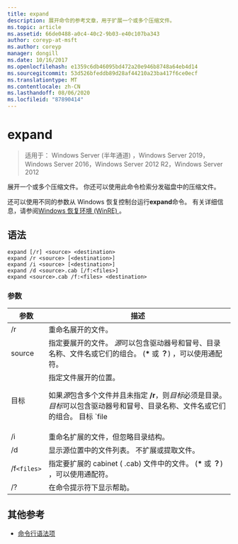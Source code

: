 ```yaml
---
title: expand
description: 展开命令的参考文章，用于扩展一个或多个压缩文件。
ms.topic: article
ms.assetid: 66de0488-a0c4-40c2-9b03-e40c107ba343
author: coreyp-at-msft
ms.author: coreyp
manager: dongill
ms.date: 10/16/2017
ms.openlocfilehash: e1359c6db46095bd472a20e946b8748a64eb4d14
ms.sourcegitcommit: 53d526bfeddb89d28af44210a23ba417f6ce0ecf
ms.translationtype: MT
ms.contentlocale: zh-CN
ms.lasthandoff: 08/06/2020
ms.locfileid: "87890414"
---
```

# <a name="expand"></a>expand

> 适用于： Windows Server (半年通道) ，Windows Server 2019，Windows Server 2016，Windows Server 2012 R2，Windows Server 2012

展开一个或多个压缩文件。 你还可以使用此命令检索分发磁盘中的压缩文件。

还可以使用不同的参数从 Windows 恢复控制台运行**expand**命令。 有关详细信息，请参阅[Windows 恢复环境 (WinRE) ](/windows-hardware/manufacture/desktop/windows-recovery-environment--windows-re--technical-reference)。

## <a name="syntax"></a>语法

```
expand [/r] <source> <destination>
expand /r <source> [<destination>]
expand /i <source> [<destination>]
expand /d <source>.cab [/f:<files>]
expand <source>.cab /f:<files> <destination>
```

### <a name="parameters"></a>参数

| 参数 | 描述 |
| --------- | ----------- |
| /r | 重命名展开的文件。 |
| source | 指定要展开的文件。 *源*可以包含驱动器号和冒号、目录名称、文件名或它们的组合。  (**&#42;** 或 **？**) ，可以使用通配符。 |
| 目标 | 指定文件展开的位置。<p>如果*源*包含多个文件并且未指定 **/r**，则*目标*必须是目录。 *目标*可以包含驱动器号和冒号、目录名称、文件名或它们的组合。 目标 `file | path` 规范。 |
| /i | 重命名扩展的文件，但忽略目录结构。 |
| /d | 显示源位置中的文件列表。 不扩展或提取文件。 |
| /f`<files>` | 指定要扩展的 cabinet ( .cab) 文件中的文件。  (**&#42;** 或 **？**) ，可以使用通配符。 |
| /? | 在命令提示符下显示帮助。 |

## <a name="additional-references"></a>其他参考

- [命令行语法项](command-line-syntax-key.md)
